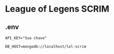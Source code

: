# League of Legens SCRIM

## .env
```
API_KEY="Sua chave"

DB_HOST=mongodb://localhost/lol-scrim
```